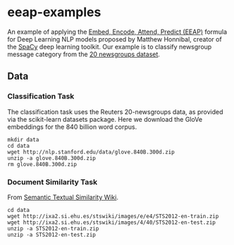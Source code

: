 # eeap-examples

An example of applying the [Embed, Encode, Attend, Predict (EEAP)](https://explosion.ai/blog/deep-learning-formula-nlp) formula for Deep Learning NLP models proposed by Matthew Honnibal, creator of the [SpaCy](https://spacy.io/) deep learning toolkit. Our example is to classify newsgroup message category from the [20 newsgroups dataset](http://qwone.com/~jason/20Newsgroups/).

## Data

### Classification Task

The classification task uses the Reuters 20-newsgroups data, as provided via the scikit-learn datasets package. Here we download the GloVe embeddings for the 840 billion word corpus.

    mkdir data
    cd data
    wget http://nlp.stanford.edu/data/glove.840B.300d.zip
    unzip -a glove.840B.300d.zip
    rm glove.840B.300d.zip

### Document Similarity Task

From [Semantic Textual Similarity Wiki](http://ixa2.si.ehu.es/stswiki/index.php/Main_Page).

    cd data
    wget http://ixa2.si.ehu.es/stswiki/images/e/e4/STS2012-en-train.zip
    wget http://ixa2.si.ehu.es/stswiki/images/4/40/STS2012-en-test.zip
    unzip -a STS2012-en-train.zip
    unzip -a STS2012-en-test.zip

